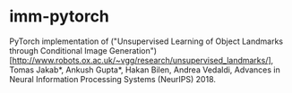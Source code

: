 # imm-pytorch
PyTorch implementation of ("Unsupervised Learning of Object Landmarks through Conditional Image Generation")[http://www.robots.ox.ac.uk/~vgg/research/unsupervised_landmarks/], Tomas Jakab*, Ankush Gupta*, Hakan Bilen, Andrea Vedaldi, Advances in Neural Information Processing Systems (NeurIPS) 2018.
